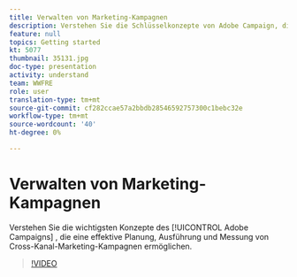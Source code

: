 ```yaml
---
title: Verwalten von Marketing-Kampagnen
description: Verstehen Sie die Schlüsselkonzepte von Adobe Campaign, die eine effektive Planung, Ausführung und Messung von Cross-Kanal-Marketing-Kampagnen ermöglichen.
feature: null
topics: Getting started
kt: 5077
thumbnail: 35131.jpg
doc-type: presentation
activity: understand
team: WWFRE
role: user
translation-type: tm+mt
source-git-commit: cf282ccae57a2bbdb28546592757300c1bebc32e
workflow-type: tm+mt
source-wordcount: '40'
ht-degree: 0%

---
```



# Verwalten von Marketing-Kampagnen

Verstehen Sie die wichtigsten Konzepte des [!UICONTROL Adobe Campaigns] , die eine effektive Planung, Ausführung und Messung von Cross-Kanal-Marketing-Kampagnen ermöglichen.

>[!VIDEO](https://video.tv.adobe.com/v/35131?quality=12)
